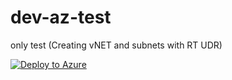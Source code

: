 # dev-az-test
only test (Creating vNET and subnets with RT UDR) 




[![Deploy to Azure](https://aka.ms/deploytoazurebutton)](https://portal.azure.com/#create/Microsoft.Template/uri/https%3A%2F%2Fraw.githubusercontent.com%2Fvyshaghpoc%2Fdev-az-test%2Fmain%2Fazuredeploy.json)


